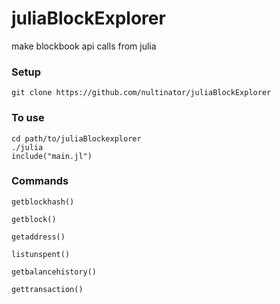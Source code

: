 # juliaBlockExplorer
make blockbook api calls from julia

<h3>Setup</h3>

```
git clone https://github.com/nultinator/juliaBlockExplorer
```

<h3>To use</h3>

```
cd path/to/juliaBlockexplorer
./julia
include("main.jl")
```

<h3>Commands</h3>

```
getblockhash()
```

```
getblock()
```

```
getaddress()
```
```
listunspent()
```

```
getbalancehistory()
```

```
gettransaction()
```
